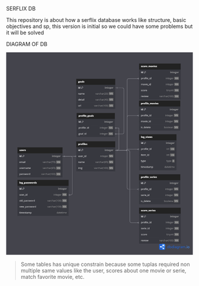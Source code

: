 SERFLIX DB

This repository is about how a serflix database works like structure, basic objectives and sp, this version is initial so we could have some problems but it will be solved

DIAGRAM OF DB

![Diagram of database](/assets/diagramDB.png)

> Some tables has unique constrain because some tuplas required non multiple same values like the user, scores about one movie or serie, match favorite movie, etc.
